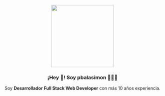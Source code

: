 <p align="center" width="300">
   <img align="center" width="200" src="https://user-images.githubusercontent.com/23562247/110934400-425c1f80-832e-11eb-81ea-71db62114716.png" />
   <h3 align="center">¡Hey 👋! Soy pbalasimon 🧑🏼‍💻</h3>
</p>

<p align="center">Soy <strong>Desarrollador Full Stack Web Developer</strong> con más 10 años experiencia.</p>
